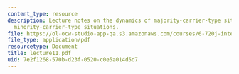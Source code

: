 ```yaml
---
content_type: resource
description: Lecture notes on the dynamics of majority-carrier-type situations and
  minority-carrier-type situations.
file: https://ol-ocw-studio-app-qa.s3.amazonaws.com/courses/6-720j-integrated-microelectronic-devices-spring-2007/7e2f1268570bd23f0520c0e5a014d5d7_lecture11.pdf
file_type: application/pdf
resourcetype: Document
title: lecture11.pdf
uid: 7e2f1268-570b-d23f-0520-c0e5a014d5d7
---
```

